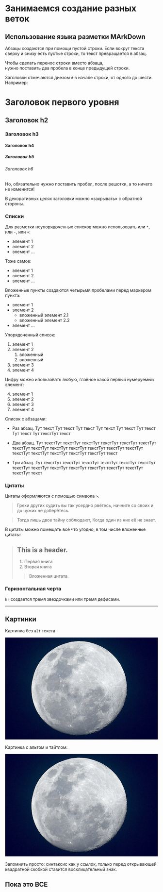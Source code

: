 # Занимаемся создание разных веток
## Использование языка разметки MArkDown

Абзацы создаются при помощи пустой строки. Если вокруг текста сверху и снизу есть пустые строки, то текст превращается в абзац.

Чтобы сделать перенос строки вместо абзаца,  
нужно поставить два пробела в конце предыдущей строки.

Заголовки отмечаются диезом `#` в начале строки, от одного до шести. Например:

# Заголовок первого уровня #
## Заголовок h2
### Заголовок h3
#### Заголовок h4
##### Заголовок h5
###### Заголовок h6

Но, обязательно нужно поставить пробел, после решотки, а то ничего не изменится!

В декоративных целях заголовки можно «закрывать» с обратной стороны.

### Списки

Для разметки неупорядоченных списков можно использовать или `*`, или `-`, или `+`:

- элемент 1
- элемент 2
- элемент ...

Тоже самое:

+ элемент 1
+ элемент 2
+ элемент ...

Вложенные пункты создаются четырьмя пробелами перед маркером пункта:

* элемент 1
* элемент 2
    * вложенный элемент 2.1
    * вложенный элемент 2.2
* элемент ...

Упорядоченный список:

1. элемент 1
2. элемент 2
    1. вложенный
    2. вложенный
3. элемент 3
4. элемент 4

Цифру можно ипользовать любую, главное какой первый нумеруемый элемент:

4. элемент 1
7. элемент 2
9. элемент 3
3. элемент 4

Список с абзацами:

* Раз абзац. Тут текст Тут текст Тут текст Тут текст Тут текст Тут текст Тут текст Тут текстТут текст

* Два абзац. Тут текстТут текстТут текстТут текстТут текстТут текстТут текстТут текстТут текстТут текстТут текстТут текстТут текстТут текстТут текстТут текстТут текстТут текстТут текст
* Три абзац. Тут текстТут текстТут текстТут текстТут текстТут текстТут текстТут текстТут текстТут текстТут текстТут текстТут текстТут текстТут текст


### Цитаты

Цитаты оформляются с помощью символа `>`.

> Грехи других судить вы так усердно рвётесь,
начните со своих и до чужих не доберётесь.

> Тогда лишь двое тайну соблюдают,
Когда один из них её не знает.


В цитаты можно помещать всё что угодно, в том числе вложенные цитаты:

> ## This is a header.
>
> 1.   Первая книга
> 2.   Вторая книга
>
> > Вложенная цитата. 

### Горизонтальная черта

`hr` создается тремя звездочками или тремя дефисами.

***

## Картинки

Картинка без `alt` текста

![](moon.jpg)

Картинка с альтом и тайтлом:

![Alt text](moon.jpg "Завораживающая луна")

Запомнить просто: синтаксис как у ссылок, только перед открывающей квадратной скобкой ставится восклицательный знак.


## Пока это ВСЕ